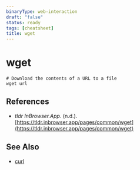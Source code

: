 ```yaml
---
binaryType: web-interaction
draft: "false"
status: ready
tags: [cheatsheet]
title: wget
---
```


# wget

```shell
# Download the contents of a URL to a file
wget url
```

## References

- _tldr InBrowser.App_. (n.d.). [https://tldr.inbrowser.app/pages/common/wget](https://tldr.inbrowser.app/pages/common/wget)

## See Also

- [curl](curl.md)
